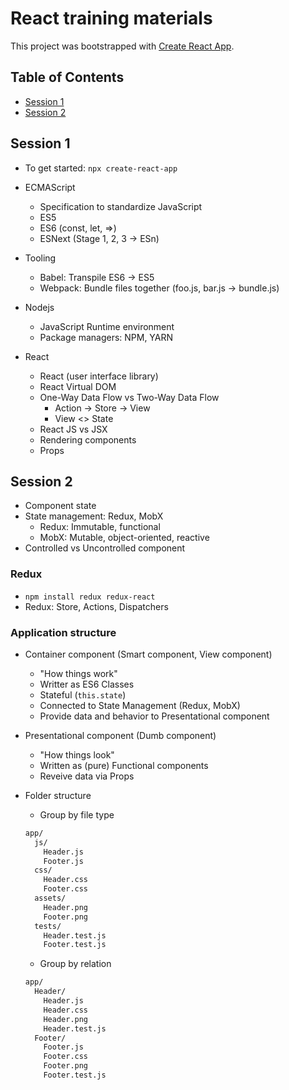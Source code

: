 # React training materials

This project was bootstrapped with [Create React App](https://github.com/facebookincubator/create-react-app).

## Table of Contents

* [Session 1](#session-1)
* [Session 2](#session-2)

## Session 1

* To get started: `npx create-react-app`
* ECMAScript
  * Specification to standardize JavaScript
  * ES5
  * ES6 (const, let, =>)
  * ESNext (Stage 1, 2, 3 -> ESn)
* Tooling
  * Babel: Transpile ES6 -> ES5
  * Webpack: Bundle files together (foo.js, bar.js -> bundle.js)
* Nodejs
  * JavaScript Runtime environment
  * Package managers: NPM, YARN

* React
  * React (user interface library)
  * React Virtual DOM
  * One-Way Data Flow vs Two-Way Data Flow
    * Action -> Store -> View
    * View <> State
  * React JS vs JSX
  * Rendering components
  * Props

## Session 2

* Component state
* State management: Redux, MobX
  * Redux: Immutable, functional
  * MobX: Mutable, object-oriented, reactive
* Controlled vs Uncontrolled component

### Redux

* `npm install redux redux-react`
* Redux: Store, Actions, Dispatchers

### Application structure

* Container component (Smart component, View component)
  * "How things work"
  * Writter as ES6 Classes
  * Stateful (`this.state`)
  * Connected to State Management (Redux, MobX)
  * Provide data and behavior to Presentational component
* Presentational component (Dumb component)
  * "How things look"
  * Written as (pure) Functional components
  * Reveive data via Props

* Folder structure

  * Group by file type

  ```sh
  app/
    js/
      Header.js
      Footer.js
    css/
      Header.css
      Footer.css
    assets/
      Header.png
      Footer.png
    tests/
      Header.test.js
      Footer.test.js
  ```

  * Group by relation

  ```sh
  app/
    Header/
      Header.js
      Header.css
      Header.png
      Header.test.js
    Footer/
      Footer.js
      Footer.css
      Footer.png
      Footer.test.js
  ```
